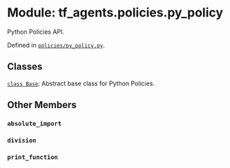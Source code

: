 <div itemscope itemtype="http://developers.google.com/ReferenceObject">
<meta itemprop="name" content="tf_agents.policies.py_policy" />
<meta itemprop="path" content="Stable" />
<meta itemprop="property" content="absolute_import"/>
<meta itemprop="property" content="division"/>
<meta itemprop="property" content="print_function"/>
</div>

# Module: tf_agents.policies.py_policy

Python Policies API.



Defined in [`policies/py_policy.py`](https://github.com/tensorflow/agents/tree/master/tf_agents/policies/py_policy.py).

<!-- Placeholder for "Used in" -->


## Classes

[`class Base`](../../tf_agents/policies/py_policy/Base.md): Abstract base class for Python Policies.

## Other Members

<h3 id="absolute_import"><code>absolute_import</code></h3>

<h3 id="division"><code>division</code></h3>

<h3 id="print_function"><code>print_function</code></h3>

